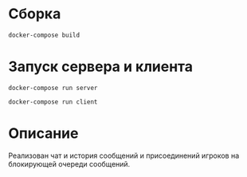 # Cборка

`docker-compose build
`
# Запуск сервера и клиента


`docker-compose run server
`


`docker-compose run client
`


# Описание

 Реализован чат и история  сообщений и присоединений игроков на блокирующей очереди сообщений.
